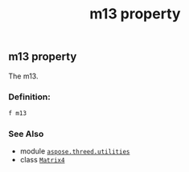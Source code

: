 ﻿---
title: m13 property
second_title: Aspose.3D for Python via .NET API References
description: 
type: docs
weight: 230
url: /python-net/aspose.threed.utilities/matrix4/m13/
is_root: false
---

## m13 property


The m13.
### Definition:
```python
f m13 
```

### See Also
* module [`aspose.threed.utilities`](../../)
* class [`Matrix4`](/3d/python-net/aspose.threed.utilities/matrix4)
